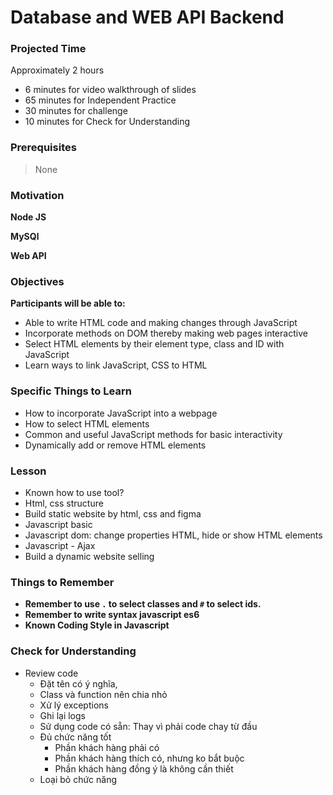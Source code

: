 # Database and WEB API Backend

### Projected Time

Approximately 2 hours

- 6 minutes for video walkthrough of slides
- 65 minutes for Independent Practice
- 30 minutes for challenge
- 10 minutes for Check for Understanding

### Prerequisites

> None

### Motivation

**Node JS**

**MySQl**

**Web API**
### Objectives

**Participants will be able to:**

- Able to write HTML code and making changes through JavaScript
- Incorporate methods on DOM thereby making web pages interactive
- Select HTML elements by their element type, class and ID with JavaScript
- Learn ways to link JavaScript, CSS to HTML

### Specific Things to Learn

- How to incorporate JavaScript into a webpage
- How to select HTML elements
- Common and useful JavaScript methods for basic interactivity
- Dynamically add or remove HTML elements

### Lesson

- Known how to use tool?
- Html, css structure
- Build static website by html, css and figma
- Javascript basic
- Javascript dom: change properties HTML, hide or show HTML elements
- Javascript - Ajax
- Build a dynamic website selling

### Things to Remember

- **Remember to use `.` to select classes and `#` to select ids.**
- **Remember to write syntax javascript es6**
- **Known Coding Style in Javascript**

### Check for Understanding

- Review code
    - Đặt tên có ý nghĩa,
    - Class và function nên chia nhỏ
    - Xử lý exceptions
    - Ghi lại logs
    - Sử dụng code có sẵn: Thay vì phải code chay từ đầu
    - Đủ chức năng tốt
        - Phần khách hàng phải có
        - Phần khách hàng thích có, nhưng ko bắt buộc
        - Phần khách hàng đồng ý là không cần thiết
    - Loại bỏ chức năng
